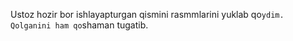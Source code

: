 Ustoz hozir bor ishlayapturgan qismini rasmmlarini yuklab qo`ydim. Qolganini ham qo`shaman tugatib.
